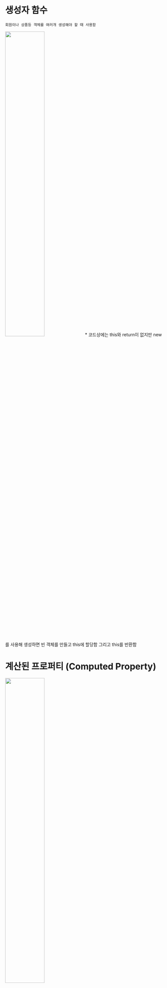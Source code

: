 # 생성자 함수
    회원이나 상품등 객체를 여러개 생성해야 할 때 사용함
<img src="https://user-images.githubusercontent.com/83282953/179981165-a0eda74a-5b66-4fa2-b281-26e7d19acb92.png" width="50%" height="50%">
* 코드상에는 this와 return이 없지만 new 를 사용해 생성하면 빈 객체를 만들고 this에 할당함 그리고 this를 반환함

# 계산된 프로퍼티 (Computed Property)
<img src="https://user-images.githubusercontent.com/83282953/179982207-a102f062-ce26-4ce1-9278-74e049732d40.png" width="50%" height="50%">

# 객체 메소드 (Object Method)

* Object.assign() : 객체 복제
    <pre>
        <code>
        const user = {
            name : 'Mike',
            age : 30
        }
        const cloneUser = user; X
        user에는 객체자체가 들어가 있는게 아니라 객체가 저장되어있는 메모리 주소인 객체에 대한 참조값이 저장됨 
        </code>
    </pre>
    
<img src="https://user-images.githubusercontent.com/83282953/179983496-419f7b90-bc38-4d9d-a73a-496e1c7735f5.png" width="50%" height="50%">

*cloneUser.name= 'Tom'; 으로 바꾸었지만 user의 이름도 바뀜 하나의 객체를 두 변수가 접근하고 있기 때문*

```
    const cloneUser = Object.assign({},user);
    {}는 초기화, 두번째 매개변수로 들어온 객체들이 초기값에 병합
    { } + { name : 'Mike', age : 30 } =
    
    const cloneUser = Object.assign({ gender: 'male'}, user);
        {
            gender : 'male',
            name : 'Mike',
            age : 30
        }
```

* Object.keys() : 키 배열 변환
```
    const user = {
        name : 'Mike',
        age : 30
    }
    
    Object.keys(user); // [ "name", "age" ];
```

* Object.values() : 값 배열 변환
```
    const user = {
        name : 'Mike',
        age : 30
    }
    
    Object.values(user); // [ "Mike", 30 ];
```

* Object.entries() : 키/값 배열 변환
```
    const user = {
        name : 'Mike',
        age : 30
    }
    
    Object.entries(user);
    // [
            ["name","Mike"],
            ["age",30],
        ]
```

